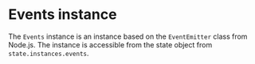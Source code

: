 # Events instance

The `Events` instance is an instance based on the `EventEmitter` class from Node.js.
The instance is accessible from the state object from `state.instances.events`.
